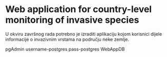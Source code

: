 # Web application for country-level monitoring of invasive species

U okviru završnog rada potrebno je izraditi aplikaciju kojom korisnici dijele informacije o invazivnim vrstama na području neke zemlje. 

pgAdmin username-postgres pass-postgres WebAppDB
